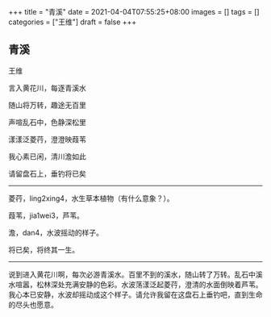 +++
title = "青溪"
date = 2021-04-04T07:55:25+08:00
images = []
tags = []
categories = ["王维"]
draft = false
+++

## 青溪

王维

言入黄花川，每逐青溪水

随山将万转，趣途无百里

声喧乱石中，色静深松里

漾漾泛菱荇，澄澄映葭苇

我心素已闲，清川澹如此

请留盘石上，垂钓将已矣

---

菱荇，ling2xing4，水生草本植物（有什么意象？）。

葭苇，jia1wei3，芦苇。

澹，dan4，水波摇动的样子。

将已矣，将终其一生。

---

说到进入黄花川啊，每次必游青溪水。百里不到的溪水，随山转了万转。乱石中溪水喧嚣，松林深处充满安静的色彩。水波荡漾泛起菱荇，澄清的水面倒映着芦苇。我心本已安静，水波却摇动成这个样子。请允许我留在这盘石上垂钓吧，直到生命的尽头也愿意。
